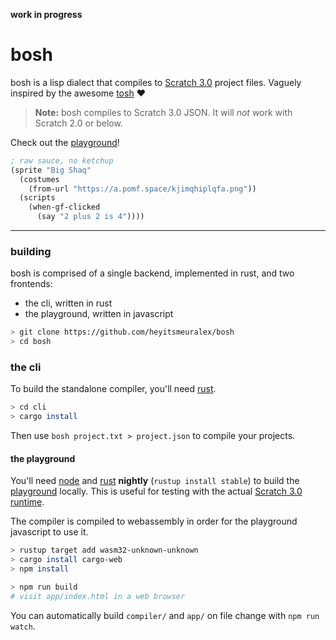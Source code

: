 **work in progress**

# bosh
bosh is a lisp dialect that compiles to [Scratch 3.0](https://github.com/LLK/scratch-gui) project files. Vaguely inspired by the awesome [tosh](https://github.com/tjvr/tosh) :heart:

> **Note:** bosh compiles to Scratch 3.0 JSON. It will _not_ work with Scratch 2.0 or below.

Check out the [playground](http://bosh.imalex.xyz)!

```scheme
; raw sauce, no ketchup
(sprite "Big Shaq"
  (costumes
    (from-url "https://a.pomf.space/kjimqhiplqfa.png"))
  (scripts
    (when-gf-clicked
      (say "2 plus 2 is 4"))))
```

---

### building
bosh is comprised of a single backend, implemented in rust, and two frontends:
* the cli, written in rust
* the playground, written in javascript

```sh
> git clone https://github.com/heyitsmeuralex/bosh
> cd bosh
```

### the cli
To build the standalone compiler, you'll need [rust](https://rustup.rs).

```sh
> cd cli
> cargo install
```

Then use `bosh project.txt > project.json` to compile your projects.

#### the playground
You'll need [node](https://nodejs.org/) and [rust](https://rustup.rs) **nightly** (`rustup install stable`) to build the [playground](http://bosh.imalex.xyz) locally. This is useful for testing with the actual [Scratch 3.0 runtime](https://github.com/LLK/scratch-vm).

The compiler is compiled to webassembly in order for the playground javascript to use it.

```sh
> rustup target add wasm32-unknown-unknown
> cargo install cargo-web
> npm install

> npm run build
# visit app/index.html in a web browser
```

You can automatically build `compiler/` and `app/` on file change with `npm run watch`.
